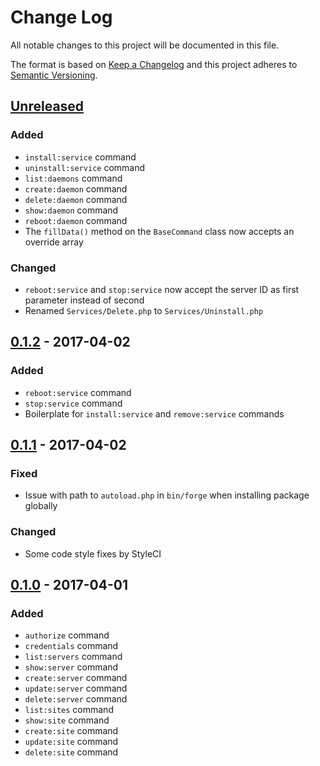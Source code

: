 # Change Log
All notable changes to this project will be documented in this file.

The format is based on [Keep a Changelog](http://keepachangelog.com/)
and this project adheres to [Semantic Versioning](http://semver.org/).

## [Unreleased]
### Added
- `install:service` command
- `uninstall:service` command
- `list:daemons` command
- `create:daemon` command
- `delete:daemon` command
- `show:daemon` command
- `reboot:daemon` command
- The `fillData()` method on the `BaseCommand` class now accepts an override array

### Changed
- `reboot:service` and `stop:service` now accept the server ID as first parameter instead of second
- Renamed `Services/Delete.php` to `Services/Uninstall.php`

## [0.1.2] - 2017-04-02
### Added
- `reboot:service` command
- `stop:service` command
- Boilerplate for `install:service` and `remove:service` commands

## [0.1.1] - 2017-04-02
### Fixed
- Issue with path to `autoload.php` in `bin/forge` when installing package globally

### Changed
- Some code style fixes by StyleCI

## [0.1.0] - 2017-04-01
### Added
- `authorize` command
- `credentials` command
- `list:servers` command
- `show:server` command
- `create:server` command
- `update:server` command
- `delete:server` command
- `list:sites` command
- `show:site` command
- `create:site` command
- `update:site` command
- `delete:site` command

[Unreleased]: https://github.com/svenluijten/forge-cli/compare/0.1.2...HEAD
[0.1.2]: https://github.com/svenluijten/forge-cli/compare/0.1.1...0.1.2
[0.1.1]: https://github.com/svenluijten/forge-cli/compare/0.1.0...0.1.1
[0.1.0]: https://github.com/svenluijten/forge-cli/releases/0.1.0
